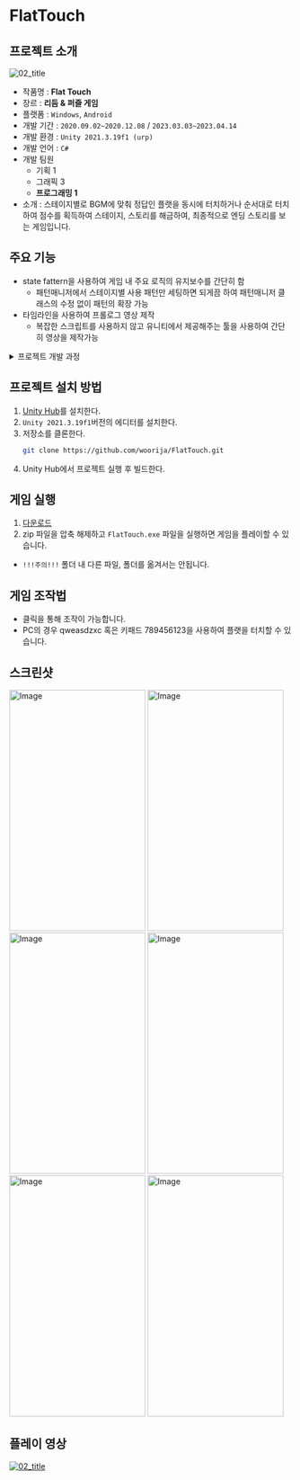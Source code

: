 # FlatTouch
## 프로젝트 소개
![02_title](https://github.com/woorija/FlatTouch/assets/77769870/36278b2f-ea03-49ad-b9db-2fae04c55e09)

 - 작품명 : **Flat Touch**
 - 장르 : **리듬 & 퍼즐 게임**
 - 플랫폼 : `Windows`, `Android`
 - 개발 기간 : `2020.09.02~2020.12.08` / `2023.03.03~2023.04.14`
 - 개발 환경 : `Unity 2021.3.19f1 (urp)`
 - 개발 언어 : `C#`
 - 개발 팀원
    - 기획 1
    - 그래픽 3
    - **프로그래밍 1**
 - 소개 : 스테이지별로 BGM에 맞춰 정답인 플랫을 동시에 터치하거나 순서대로 터치하여 점수를 획득하여 스테이지, 스토리를 해금하여, 최종적으로 엔딩 스토리를 보는 게임입니다.

## 주요 기능
 - state fattern을 사용하여 게임 내 주요 로직의 유지보수를 간단히 함
   - 패턴매니저에서 스테이지별 사용 패턴만 세팅하면 되게끔 하여 패턴매니저 클래스의 수정 없이 패턴의 확장 가능
 - 타임라인을 사용하여 프롤로그 영상 제작
   - 복잡한 스크립트를 사용하지 않고 유니티에서 제공해주는 툴을 사용하여 간단히 영상을 제작가능
<details>
 <summary>프로젝트 개발 과정</summary>
 
 - 2020 2학기 팀프로젝트
   - 어려웠던 점
     1. 기기 별 화면 비율 및 해상도가 달라 게임 내 이미지들의 비율이 기기마다 달라지는 현상이 있었다.
     2. 프로젝트에 쓰일 리소스의 크기가 제각각이라 빌드 시 많은 용량을 차지하는 현상이 생겼다.
   - 해결 방안
     1. 게임의 스크린 비율을 고정시키고, 레터박스를 사용해 남는 화면을 검은 화면으로 채워 이미지 비율이 기기마다 달라지는 현상을 제거했다.
     2. 이미지를 용도 별로 2048 * 2048 크기의 아틀라스에 모아서 사용하고, 압축포맷을 저용량 포맷으로 바꿔서 빌드 용량을 대폭 줄였다.
 - 2023 졸업작품
   - 팀프로젝트 이후 프로젝트 개선작업
     - 렌더 파이프라인 변경
       - 기존 팀프로젝트에서는 built-in 파이프라인을 사용해 프로젝트를 진행했다. 그러나 urp가 모바일 환경에 최적화가 잘 되어있다는 점, urp에서 제공하는 2d 라이트 등의 기능 사용을 위해 urp로 변경하여 프로젝트를 진행하게 되었다.
     - 무분별하게 사용되었던 싱글톤 패턴 정리
       - 해당 팀프로젝트가 첫 프로젝트였던 만큼 제한된 시간내에 게임을 완성하기 위해 각종 기능을 매니저 클래스로 작성하고, 싱글톤 패턴을 사용해 클래스간 상호작용을 구현했었다.
       - 졸업작품으로 출품하기 위해 게임의 기능을 추가, 수정하려고 보니 싱글톤 패턴이 너무 많이 사용되어 생각했던 기능을 추가하는 것이 복잡하다고 판단하였고, 프로젝트를 urp로 변경하기로 하는 김에 스크립트를 다시 짜면서 싱글톤 패턴 의존도를 줄였다.
     - 여러 플랫폼에서 플레이가 가능하게 수정
       - 팀프로젝트를 진행했을 때, 동시에 버튼 2개를 터치하는 기능을 구현해야 해서 Input.GetTouch()함수를 사용하는 터치매니저를 구현하여 멀티 터치 기능을 구현했다. 다만, Input.GetTouch()함수는 모바일에서만 작동되어 PC에서는 게임 내에서 모든 터치가 먹히지 않아 플레이가 불가능한 것을 확인하게 되었다.
       - 졸업작품으로 내기 위해 수정을 할 때, 테스트하기 편하도록 PC에서도 키보드를 사용해 게임을 플레이 할 수 있도록 기능을 추가했다. 멀티 터치 기능 또한 복잡한 터치매니저를 사용하지 않고, 버튼 컴포넌트를 사용하여 각 Flat의 터치함수를 실행하게 하여 스크립트를 최적화 하였다.
     - 플랫 패턴의 다양화
       - 기존 팀프로젝트에서는 한 패턴을 응용하여 3가지 패턴을 만들어 사용했고, 3가지 패턴 모두 9개의 플랫 중 2개의 플랫을 타이밍에 맞게 터치해야 했기에, 많은 스테이지에 비해 패턴이 단조로웠다.
       - 다양한 패턴을 준비하면서 추후 다른 패턴을 더 추가할 일이 생겨도 다른 스크립트를 수정할 필요가 없도록 패턴을 FSM기반으로 설계하여 패턴 유지보수를 간단히 할 수 있게 하였다.
     - 인트로씬 작업
       - 팀프로젝트를 진행할 당시 코루틴을 활용해 스크립트로 인트로씬을 제어했다.
       - 한 스크립트에 인트로씬에 필요한 모든 변수를 두고 제어하는 것이  스크립트를 수정하고, 일일히 플레이를 해서 맞게 수정되었는지 체크해야 하는 것이 번거로워,기능을 찾아보던 중 타임라인이라는 기능을 발견했고 별도의 플레이 없이 변화를 파악할 수 있어 인트로씬 작업을 코루틴에서 타임라인으로 변경하게 되었다.
       - 다만, 기본적으로 제공되는 타임라인 기능만으로는 만들 수 있는 연출이 부족하여, 에셋스토어에서 제공되는 타임라인 추가기능을 받고, UI를 흑백,컬러로 전환하는 커스텀 기능을 추가하여 인트로씬을 완성했다.
 
</details>

## 프로젝트 설치 방법
1. [Unity Hub](https://unity.com/kr/download)를 설치한다.
2. `Unity 2021.3.19f1`버전의 에디터를 설치한다.
3. 저장소를 클론한다.
   ```bash
   git clone https://github.com/woorija/FlatTouch.git
   ```
4. Unity Hub에서 프로젝트 실행 후 빌드한다.
   
## 게임 실행
 1. [다운로드](https://drive.google.com/drive/folders/1uLXfXuIa-yeTxubEFT-_eFSeokQJmhse)
 2. zip 파일을 압축 해제하고 `FlatTouch.exe` 파일을 실행하면 게임을 플레이할 수 있습니다.
   - `!!!주의!!!` 폴더 내 다른 파일, 폴더를 옮겨서는 안됩니다.

## 게임 조작법
 - 클릭을 통해 조작이 가능합니다.
 - PC의 경우 qweasdzxc 혹은 키패드 789456123을 사용하여 플랫을 터치할 수 있습니다.

## 스크린샷
<img width="242" height="429" alt="Image" src="https://github.com/user-attachments/assets/a909e9b8-440a-4e40-9a51-4a226128d501" />
<img width="242" height="429" alt="Image" src="https://github.com/user-attachments/assets/3b212b20-c950-45ea-97c1-97f5600c683c" />
<img width="242" height="429" alt="Image" src="https://github.com/user-attachments/assets/662b2ac3-86f2-4f3d-9fa3-a7cc250fd849" />
<img width="242" height="429" alt="Image" src="https://github.com/user-attachments/assets/894fbe39-d7d6-46d7-992e-e2caf50b8b8b" />
<img width="242" height="429" alt="Image" src="https://github.com/user-attachments/assets/4f2fc829-bb54-4d45-9a24-baa30b3617bf" />
<img width="242" height="429" alt="Image" src="https://github.com/user-attachments/assets/41a97d4a-6501-473e-8470-1af38609c6b5" />

## 플레이 영상
[![02_title](https://github.com/woorija/FlatTouch/assets/77769870/36278b2f-ea03-49ad-b9db-2fae04c55e09)](https://youtu.be/vSpO8WzcGck)
